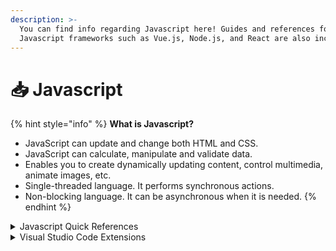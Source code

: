 ```yaml
---
description: >-
  You can find info regarding Javascript here! Guides and references for other
  Javascript frameworks such as Vue.js, Node.js, and React are also included!
---
```


# 📥 Javascript

{% hint style="info" %}
**What is Javascript?**

* JavaScript can update and change both HTML and CSS.
* JavaScript can calculate, manipulate and validate data.
* Enables you to create dynamically updating content, control multimedia, animate images, etc.
* Single-threaded language. It performs synchronous actions.
* Non-blocking language. It can be asynchronous when it is needed.
{% endhint %}



<details>

<summary>Javascript Quick References</summary>

* Clean Code for JS: [https://github.com/ryanmcdermott/clean-code-javascript](https://github.com/ryanmcdermott/clean-code-javascript)
* JS Key Codes: [https://www.cambiaresearch.com/articles/15/javascript-char-codes-key-codes](https://www.cambiaresearch.com/articles/15/javascript-char-codes-key-codes)
* JS Events: [https://developer.mozilla.org/en-US/docs/Web/Events](https://developer.mozilla.org/en-US/docs/Web/Events)
* JS Array Explorer: [https://sdras.github.io/array-explorer/](https://sdras.github.io/array-explorer/)
* JS Object Explorer: [https://objectexplorer.netlify.app](https://objectexplorer.netlify.app)
* Type Coercion Table: [https://dorey.github.io/JavaScript-Equality-Table/](https://dorey.github.io/JavaScript-Equality-Table/)

</details>

<details>

<summary>Visual Studio Code Extensions</summary>

* Javascript ES6 Snippets: [https://marketplace.visualstudio.com/items?itemName=xabikos.JavaScriptSnippets](https://marketplace.visualstudio.com/items?itemName=xabikos.JavaScriptSnippets)
* ES7+ React Snippets: [https://marketplace.visualstudio.com/items?itemName=dsznajder.es7-react-js-snippets](https://marketplace.visualstudio.com/items?itemName=dsznajder.es7-react-js-snippets)

</details>
